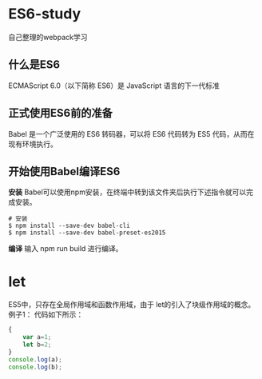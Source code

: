 # ES6-study
自己整理的webpack学习


## 什么是ES6
ECMAScript 6.0（以下简称 ES6）是 JavaScript 语言的下一代标准

## 正式使用ES6前的准备
Babel 是一个广泛使用的 ES6 转码器，可以将 ES6 代码转为 ES5 代码，从而在现有环境执行。

## 开始使用Babel编译ES6
**安装**
Babel可以使用npm安装，在终端中转到该文件夹后执行下述指令就可以完成安装。
```
# 安装
$ npm install --save-dev babel-cli
$ npm install --save-dev babel-preset-es2015
```
**编译**
输入 npm run build 进行编译。

# let 
ES5中，只存在全局作用域和函数作用域，由于 let的引入了块级作用域的概念。
例子1：
代码如下所示：
``` javascript
{
    var a=1;
    let b=2;
}
console.log(a);
console.log(b);
```
